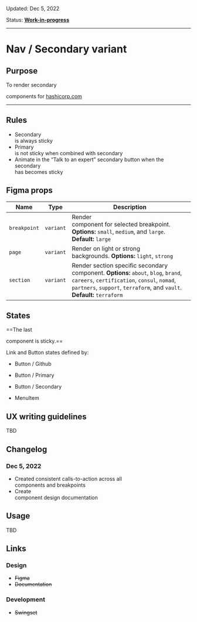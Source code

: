 Updated: Dec 5, 2022

Status: **[Work-in-progress](https://hashicorp-wpl-documentation.vercel.app/guides/can-i-use#work-in-progress)**



---

# Nav / Secondary variant

## Purpose

To render secondary <nav /> components for [hashicorp.com](https://www.hashicorp.com/)



---

## Rules

* Secondary <nav /> is always sticky
* Primary <nav /> is not sticky when combined with secondary <nav />
* Animate in the “Talk to an expert” secondary button when the secondary <nav /> has becomes sticky

## Figma props

| Name | Type | Description |
|----|----|----|
| `breakpoint` | `variant` | Render <nav /> component for selected breakpoint. **Options:** `small`, `medium`, and `large`. **Default:** `large` |
| `page` | `variant` | Render on light or strong backgrounds. **Options:** `light`, `strong` |
| `section` | `variant` | Render section specific secondary <na/> component. **Options:** `about`, `blog`, `brand`, `careers`, `certification`, `consul`, `nomad`, `partners`, `support`, `terraform`, and `vault`. **Default:** `terraform` |

## States

==The last <nav /> component is sticky.== 

Link and Button states defined by:

* Button / Github
* Button / Primary
* Button / Secondary


* MenuItem

## UX writing guidelines

TBD

## Changelog

### Dec 5, 2022

* Created consistent calls-to-action across all <nav /> components and breakpoints
* Create <nav /> component design documentation

## Usage

TBD

## Links

### Design

* ~~Figma~~
* ~~Documentation~~

### Development

* ~~Swingset~~


